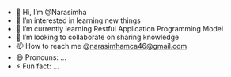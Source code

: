 - 👋 Hi, I’m @Narasimha
- 👀 I’m interested in learning new things
- 🌱 I’m currently learning Restful Application Programming Model
- 💞️ I’m looking to collaborate on sharing knowledge
- 📫 How to reach me @narasimhamca46@gmail.com
- 😄 Pronouns: ...
- ⚡ Fun fact: ...

<!---
Narasimhacloud/Narasimhacloud is a ✨ special ✨ repository because its `README.md` (this file) appears on your GitHub profile.
You can click the Preview link to take a look at your changes.
--->
